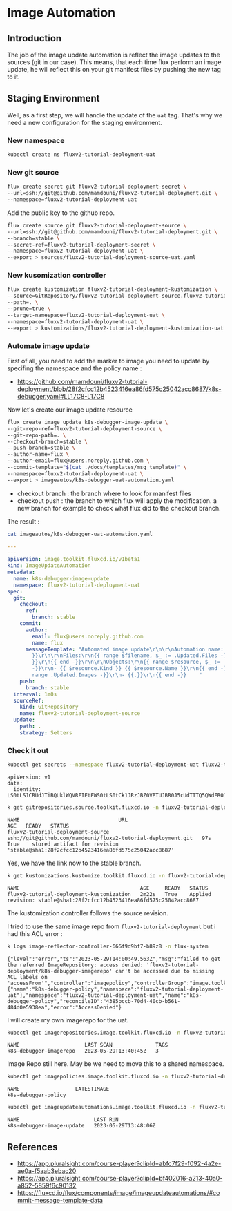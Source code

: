 # Image Automation

## Introduction

The job of the image update automation is reflect the image updates to the sources (git in our case).
This means, that each time flux perform an image update, he will reflect this on your git manifest files by pushing the new tag to it.

## Staging Environment

Well, as a first step, we will handle the update of the ``uat`` tag. That's why we need a new configuration for the staging environment.

### New namespace

```bash
kubectl create ns fluxv2-tutorial-deployment-uat
```

### New git source

```bash
flux create secret git fluxv2-tutorial-deployment-secret \
--url=ssh://git@github.com/mamdouni/fluxv2-tutorial-deployment.git \
--namespace=fluxv2-tutorial-deployment-uat
```

Add the public key to the github repo.

```bash
flux create source git fluxv2-tutorial-deployment-source \
--url=ssh://git@github.com/mamdouni/fluxv2-tutorial-deployment.git \
--branch=stable \
--secret-ref=fluxv2-tutorial-deployment-secret \
--namespace=fluxv2-tutorial-deployment-uat \
--export > sources/fluxv2-tutorial-deployment-source-uat.yaml
```

### New kusomization controller

```bash
flux create kustomization fluxv2-tutorial-deployment-kustomization \
--source=GitRepository/fluxv2-tutorial-deployment-source.fluxv2-tutorial-deployment-uat
--path=. \
--prune=true \
--target-namespace=fluxv2-tutorial-deployment-uat \
--namespace=fluxv2-tutorial-deployment-uat \
--export > kustomizations/fluxv2-tutorial-deployment-kustomization-uat.yaml
```

### Automate image update

First of all, you need to add the marker to image you need to update by specifing the namespace and the policy name :
- https://github.com/mamdouni/fluxv2-tutorial-deployment/blob/28f2cfcc12b4523416ea86fd575c25042acc8687/k8s-debugger.yaml#LL17C8-L17C8

Now let's create our image update resource

```bash
flux create image update k8s-debugger-image-update \
--git-repo-ref=fluxv2-tutorial-deployment-source \
--git-repo-path=. \
--checkout-branch=stable \
--push-branch=stable \
--author-name=flux \
--author-email=flux@users.noreply.github.com \
--commit-template="$(cat ./docs/templates/msg_template)" \
--namespace=fluxv2-tutorial-deployment-uat \
--export > imageautos/k8s-debugger-uat-automation.yaml
```

- checkout branch : the branch where to look for manifest files
- checkout push : the branch to which flux will apply the modification. a new branch for example to check what flux did to the checkout branch.

The result :

```bash
cat imageautos/k8s-debugger-uat-automation.yaml
```

```yaml
---
---
apiVersion: image.toolkit.fluxcd.io/v1beta1
kind: ImageUpdateAutomation
metadata:
  name: k8s-debugger-image-update
  namespace: fluxv2-tutorial-deployment-uat
spec:
  git:
    checkout:
      ref:
        branch: stable
    commit:
      author:
        email: flux@users.noreply.github.com
        name: flux
      messageTemplate: "Automated image update\r\n\r\nAutomation name: {{ .AutomationObject
        }}\r\n\r\nFiles:\r\n{{ range $filename, $_ := .Updated.Files -}}\r\n- {{ $filename
        }}\r\n{{ end -}}\r\n\r\nObjects:\r\n{{ range $resource, $_ := .Updated.Objects
        -}}\r\n- {{ $resource.Kind }} {{ $resource.Name }}\r\n{{ end -}}\r\n\r\nImages:\r\n{{
        range .Updated.Images -}}\r\n- {{.}}\r\n{{ end -}}    "
    push:
      branch: stable
  interval: 1m0s
  sourceRef:
    kind: GitRepository
    name: fluxv2-tutorial-deployment-source
  update:
    path: .
    strategy: Setters
```

### Check it out
```bash
kubectl get secrets --namespace fluxv2-tutorial-deployment-uat fluxv2-tutorial-deployment-secret -o yaml
```
```text
apiVersion: v1
data:
  identity: LS0tLS1CRUdJTiBQUklWQVRFIEtFWS0tLS0tCk1JRzJBZ0VBTUJBR0J5cUdTTTQ5QWdFR0JTdUJCQUFpQklHZU1JR2JBZ0VCQkRERGNrVEdHTExQcEhrOWU3akkKT0swUnRScWVNc0taVjdqQk9nQVdxYXFXbllxWGtaMTNaUUpMbnRpSUpJOUFHbW1oWkFOaUFBUWlVbXFm
```

```bash
k get gitrepositories.source.toolkit.fluxcd.io -n fluxv2-tutorial-deployment-uat
```
```text
NAME                                URL                                                            AGE   READY   STATUS
fluxv2-tutorial-deployment-source   ssh://git@github.com/mamdouni/fluxv2-tutorial-deployment.git   97s   True    stored artifact for revision 'stable@sha1:28f2cfcc12b4523416ea86fd575c25042acc8687'
```

Yes, we have the link now to the stable branch.

```bash
k get kustomizations.kustomize.toolkit.fluxcd.io -n fluxv2-tutorial-deployment-uat
```
```text
NAME                                       AGE     READY   STATUS
fluxv2-tutorial-deployment-kustomization   2m22s   True    Applied revision: stable@sha1:28f2cfcc12b4523416ea86fd575c25042acc8687
```

The kustomization controller follows the source revision.

I tried to use the same image repo from ``fluxv2-tutorial-deployment`` but i had this ACL error :
```bash
k logs image-reflector-controller-666f9d9bf7-b89z8 -n flux-system
```
```text
{"level":"error","ts":"2023-05-29T14:00:49.563Z","msg":"failed to get the referred ImageRepository: access denied: 'fluxv2-tutorial-deployment/k8s-debugger-imagerepo' can't be accessed due to missing ACL labels on 'accessFrom'","controller":"imagepolicy","controllerGroup":"image.toolkit.fluxcd.io","controllerKind":"ImagePolicy","ImagePolicy":{"name":"k8s-debugger-policy","namespace":"fluxv2-tutorial-deployment-uat"},"namespace":"fluxv2-tutorial-deployment-uat","name":"k8s-debugger-policy","reconcileID":"4385bccb-70d4-40cb-b561-484d0e5938ea","error":"AccessDenied"}
```

I will create my own imagerepo for the uat.

```bash
kubectl get imagerepositories.image.toolkit.fluxcd.io -n fluxv2-tutorial-deployment
```
```text
NAME                     LAST SCAN              TAGS
k8s-debugger-imagerepo   2023-05-29T13:40:45Z   3
```

Image Repo still here. May be we need to move this to a shared namespace.

```bash
kubectl get imagepolicies.image.toolkit.fluxcd.io -n fluxv2-tutorial-deployment-uat
```
```text
NAME                  LATESTIMAGE
k8s-debugger-policy
```

```bash
kubectl get imageupdateautomations.image.toolkit.fluxcd.io -n fluxv2-tutorial-deployment-uat
```
```text
NAME                        LAST RUN
k8s-debugger-image-update   2023-05-29T13:48:06Z
```

## References

- https://app.pluralsight.com/course-player?clipId=abfc7f29-f092-4a2e-ae0a-f5aab3ebac20
- https://app.pluralsight.com/course-player?clipId=bf402016-a213-40a0-a852-5859f6c90132
- https://fluxcd.io/flux/components/image/imageupdateautomations/#commit-message-template-data